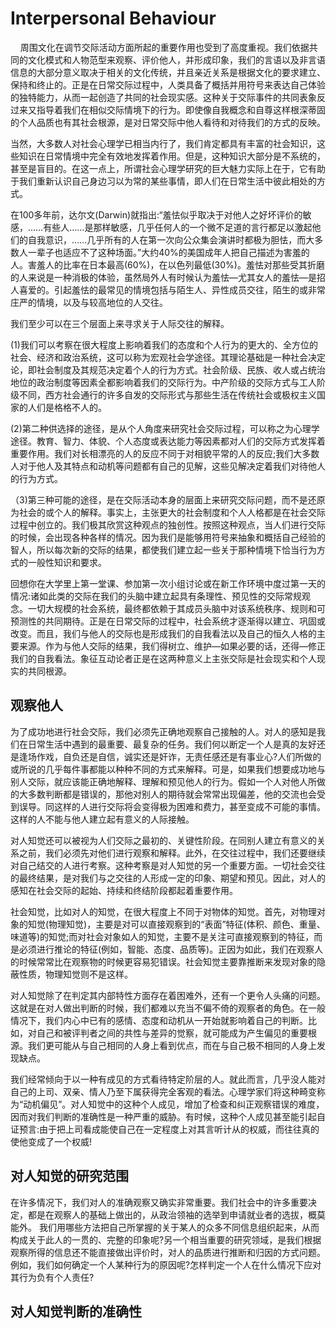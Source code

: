 # Interpersonal Behaviour

    周围文化在调节交际活动方面所起的重要作用也受到了高度重视。我们依据共同的文化模式和人物范型来观察、评价他人，并形成印象，我们的言语以及非言语信息的大部分意义取决于相关的文化传统，并且亲近关系是根据文化的要求建立、保持和终止的。正是在日常交际过程中，人类具备了概括并用符号来表达自己体验的独特能力，从而一起创造了共同的社会现实感。这种关于交际事件的共同表象反过来又指导着我们在相似交际情境下的行为。即使像自我概念和自尊这样根深蒂固的个人品质也有其社会根源，是对日常交际中他人看待和对待我们的方式的反映。
    
    
当然，大多数人对社会心理学已相当内行了，我们肯定都具有丰富的社会知识，这些知识在日常情境中完全有效地发挥着作用。但是，这种知识大部分是不系统的，甚至是盲目的。在这一点上，所谓社会心理学研究的巨大魅力实际上在于，它有助于我们重新认识自己身边习以为常的某些事情，即人们在日常生活中彼此相处的方式。

在100多年前，达尔文(Darwin)就指出:“羞怯似乎取决于对他人之好坏评价的敏感，……有些人……是那样敏感，几乎任何人的一个微不足道的言行都足以激起他们的自我意识，……几乎所有的人在第一次向公众集会演讲时都极为胆怯，而大多数人一辈子也适应不了这种场面。”大约40%的美国成年人把自己描述为害羞的人。害羞人的比率在日本最高(60%)，在以色列最低(30%)。羞怯对那些受其折磨的人来说是一种消极的体验，虽然局外人有时候认为羞怯—尤其女人的羞怯—是招人喜爱的。引起羞怯的最常见的情境包括与陌生人、异性成员交往，陌生的或非常庄严的情境，以及与较高地位的人交往。

我们至少可以在三个层面上来寻求关于人际交往的解释。   

(1)我们可以考察在很大程度上影响着我们的态度和个人行为的更大的、全方位的社会、经济和政治系统，这可以称为宏观社会学途径。其理论基础是一种社会决定论，即社会制度及其规范决定着个人的行为方式。社会阶级、民族、收人或占统治地位的政治制度等因素全都影响着我们的交际行为。中产阶级的交际方式与工人阶级不同，西方社会通行的许多自发的交际形式与那些生活在传统社会或极权主义国家的人们是格格不人的。    

(2)第二种供选择的途径，是从个人角度来研究社会交际过程，可以称之为心理学途径。教育、智力、体貌、个人态度或表达能力等因素都对人们的交际方式发挥着重要作用。我们对长相漂亮的人的反应不同于对相貌平常的人的反应;我们大多数人对于他人及其特点和动机等问题都有自己的见解，这些见解决定着我们对待他人的行为方式。    

（3)第三种可能的途径，是在交际活动本身的层面上来研究交际问题，而不是还原为社会的或个人的解释。事实上，主张更大的社会制度和个人人格都是在社会交际过程中创立的。我们极其欣赏这种观点的独创性。按照这种观点，当人们进行交际的时候，会出现各种各样的情况。因为我们是能够用符号来抽象和概括自己经验的智人，所以每次新的交际的结果，都使我们建立起一些关于那种情境下恰当行为方式的一般性知识和要求。

回想你在大学里上第一堂课、参加第一次小组讨论或在新工作环境中度过第一天的情况:诸如此类的交际在我们的头脑中建立起具有条理性、预见性的交际常规观念。一切大规模的社会系统，最终都依赖于其成员头脑中对该系统秩序、规则和可预测性的共同期待。正是在日常交际的过程中，社会系统才逐渐得以建立、巩固或改变。而且，我们与他人的交际也是形成我们的自我看法以及自己的恒久人格的主要来源。作为与他人交际的结果，我们得树立、维护—如果必要的话，还得—修正我们的自我看法。象征互动论者正是在这两种意义上主张交际是社会现实和个人现实的共同根源。


## 观察他人

为了成功地进行社会交际，我们必须先正确地观察自己接触的人。对人的感知是我们在日常生活中遇到的最重要、最复杂的任务。我们何以断定一个人是真的友好还是逢场作戏，自负还是自信，诚实还是奸诈，无责任感还是有事业心?人们所做的或所说的几乎每件事都能以种种不同的方式来解释。可是，如果我们想要成功地与别人交际，就应该能正确地解释、理解和预见他人的行为。假如一个人对他人所做的大多数判断都是错误的，那他对别人的期待就会常常出现偏差，他的交流也会受到误导。同这样的人进行交际将会变得极为困难和费力，甚至变成不可能的事情。这样的人不能与他人建立起有意义的人际接触。   

对人知觉还可以被视为人们交际之最初的、关键性阶段。在同别人建立有意义的关系之前，我们必须先对他们进行观察和解释。此外，在交往过程中，我们还要继续对自己结交的人进行考察。这种考察是对人知觉的另一个重要方面。一切社会交往的最终结果，是对我们与之交往的人形成一定的印象、期望和预见。因此，对人的感知在社会交际的起始、持续和终结阶段都起着重要作用。

社会知觉，比如对人的知觉，在很大程度上不同于对物体的知觉。首先，对物理对象的知觉(物理知觉)，主要是对可以直接观察到的“表面”特征(体积、颜色、重量、味道等)的知觉;而对社会对象如人的知觉，主要不是关注可直接观察到的特征，而是必须进行推论的特征(例如，智能、态度、品质等)。正因为如此，我们在观察人的时候常常比在观察物的时候更容易犯错误。社会知觉主要靠推断来发现对象的隐蔽性质，物理知觉则不是这样。    

对人知觉除了在判定其内部特性方面存在着困难外，还有一个更令人头痛的问题。这就是在对人做出判断的时候，我们都难以充当不偏不倚的观察者的角色。在一般情况下，我们内心中已有的感情、态度和动机从一开始就影响着自己的判断。比如，对自己和被评判者之间的共性与差异的觉察，就可能成为产生偏见的重要根源。我们更可能从与自己相同的人身上看到优点，而在与自己极不相同的人身上发现缺点。    

我们经常倾向于以一种有成见的方式看待特定阶层的人。就此而言，几乎没人能对自己的上司、双亲、情人乃至下属获得完全客观的看法。心理学家们将这种畸变称为“动机偏见”。对人知觉中的这种个人成见，增加了检查和纠正观察错误的难度，因而对我们判断的准确性是一种严重的威胁。有时候，这种个人成见甚至能引起自证预言:由于把上司看成能使自己在一定程度上对其言听计从的权威，而往往真的使他变成了一个权威!

## 对人知觉的研究范围

在许多情况下，我们对人的准确观察又确实非常重要。我们社会中的许多重要决定，都是在观察人的基础上做出的，从政治领袖的选举到申请就业者的选拔，概莫能外。
我们用哪些方法把自己所掌握的关于某人的众多不同信息组织起来，从而构成关于此人的一贯的、完整的印象呢?另一个相当重要的研究领域，是我们根据观察所得的信息还不能直接做出评价时，对人的品质进行推断和归因的方式问题。例如，我们如何确定一个人某种行为的原因呢?怎样判定一个人在什么情况下应对其行为负有个人责任?

## 对人知觉判断的准确性


